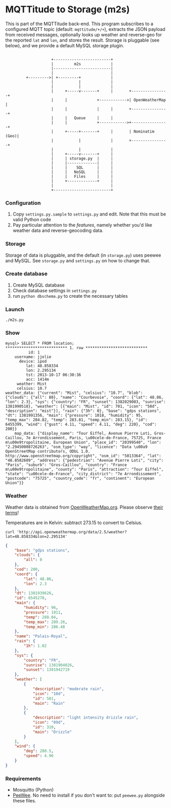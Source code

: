 # MQTTitude to Storage (m2s)

This is part of the MQTTitude back-end. This program subscribes to a configured MQTT topic (default: `mqttitude/+/+`), extracts the JSON payload from received messages, optionally looks up weather and reverse-geo for the reported `lat` and `lon`, and stores the result. Storage is pluggable (see below), and we provide a default MySQL storage plugin.


```

                    +-------------------------+
                    |         m2s             |
                    |-------------------------|
                    |                         |
         +--------->| +---------+             |
                    |           |             |
                    |           |             |
                    |     +-----v-------+     |       +----------------+
                    |     |             +------------>| OpenWeatherMap |
                    |     |             |     |       +----------------+
                    |     |   Queue     |     |       
                    |     |             +------------>+----------------+
                    |     +-----+-------+     |       | Nominatim (Geo)|
                    |           |             |       +----------------+
                    |           |             |
                    |     +-----v-------+     |
                    |     | storage.py  |     |
                    |     |-------------|     |
                    |     |    SQL      |     |
                    |     |   NoSQL     |     |
                    |     |   Files     |     |
                    |     +-------------+     |
                    |                         |
                    +-------------------------+
```

### Configuration

1. Copy `settings.py.sample` to `settings.py` and edit. Note that this must be valid Python code
2. Pay particular attention to the _features_, namely whether you'd like weather data and reverse-geocoding data.

### Storage

Storage of data is pluggable, and the default (in `storage.py`) uses peewee and MySQL. See `storage.py` and `settings.py` on how to change that.

### Create database

1. Create MySQL database
2. Check database settings in `settings.py`
3. run `python dbschema.py` to create the necessary tables

### Launch

```
./m2s.py
```


### Show

```
mysql> SELECT * FROM location;
*************************** 1. row ***************************
          id: 1
    username: jjolie
      device: ipod
         lat: 48.858334
         lon: 2.295134
         tst: 2013-10-17 06:30:36
         acc: 1414m
     weather: Mist
     celsius: 10.7
weather_data: {"current": "Mist", "celsius": "10.7", "blob": {"clouds": {"all": 80}, "name": "Courbevoie", "coord": {"lat": 48.86, "lon": 2.3}, "sys": {"country": "FR", "sunset": 1382029003, "sunrise": 1381990518}, "weather": [{"main": "Mist", "id": 701, "icon": "50d", "description": "mist"}], "rain": {"3h": 0}, "base": "gdps stations", "dt": 1381991356, "main": {"pressure": 1018, "humidity": 95, "temp_max": 284.82, "temp": 283.81, "temp_min": 283.15}, "id": 6455399, "wind": {"gust": 4.11, "speed": 4.11, "deg": 220}, "cod": 200}}
    map_data: {"display_name": "Tour Eiffel, Avenue Pierre Loti, Gros-Caillou, 7e Arrondissement, Paris, \u00cele-de-France, 75725, France m\u00e9tropolitaine, European Union", "place_id": "20399540", "lon": "2.29450008726263", "osm_type": "way", "licence": "Data \u00a9 OpenStreetMap contributors, ODbL 1.0. http://www.openstreetmap.org/copyright", "osm_id": "5013364", "lat": "48.8582609", "address": {"pedestrian": "Avenue Pierre Loti", "city": "Paris", "suburb": "Gros-Caillou", "country": "France m\u00e9tropolitaine", "county": "Paris", "attraction": "Tour Eiffel", "state": "\u00cele-de-France", "city_district": "7e Arrondissement", "postcode": "75725", "country_code": "fr", "continent": "European Union"}}
```

### Weather

Weather data is obtained from [OpenWeatherMap.org](http://openweathermap.org/). Please observe [their terms](http://openweathermap.org/price)!

Temperatures are in Kelvin: subtract 273.15 to convert to Celsius.

```
curl 'http://api.openweathermap.org/data/2.5/weather?lat=48.858334&lon=2.295134'
```

```json
{
    "base": "gdps stations", 
    "clouds": {
        "all": 0
    }, 
    "cod": 200, 
    "coord": {
        "lat": 48.86, 
        "lon": 2.3
    }, 
    "dt": 1381939626, 
    "id": 6545270, 
    "main": {
        "humidity": 96, 
        "pressure": 1011, 
        "temp": 288.04, 
        "temp_max": 289.26, 
        "temp_min": 286.48
    }, 
    "name": "Palais-Royal", 
    "rain": {
        "1h": 1.02
    }, 
    "sys": {
        "country": "FR", 
        "sunrise": 1381904026, 
        "sunset": 1381942719
    }, 
    "weather": [
        {
            "description": "moderate rain", 
            "icon": "10d", 
            "id": 501, 
            "main": "Rain"
        }, 
        {
            "description": "light intensity drizzle rain", 
            "icon": "09d", 
            "id": 310, 
            "main": "Drizzle"
        }
    ], 
    "wind": {
        "deg": 280.5, 
        "speed": 4.96
    }
}
```

### Requirements

* Mosquitto (Python)
* [PeeWee](http://peewee.readthedocs.org/en/latest/). No need to install if you don't want to: put `peewee.py` alongside these files.
